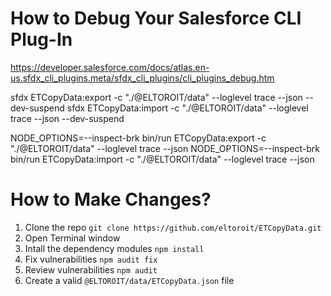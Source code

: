 # How to Debug Your Salesforce CLI Plug-In

https://developer.salesforce.com/docs/atlas.en-us.sfdx_cli_plugins.meta/sfdx_cli_plugins/cli_plugins_debug.htm

sfdx ETCopyData:export -c "./@ELTOROIT/data" --loglevel trace --json --dev-suspend
sfdx ETCopyData:import -c "./@ELTOROIT/data" --loglevel trace --json --dev-suspend

NODE_OPTIONS=--inspect-brk bin/run ETCopyData:export -c "./@ELTOROIT/data" --loglevel trace --json
NODE_OPTIONS=--inspect-brk bin/run ETCopyData:import -c "./@ELTOROIT/data" --loglevel trace --json

# How to Make Changes?

1. Clone the repo `git clone https://github.com/eltoroit/ETCopyData.git`
2. Open Terminal window
3. Intall the dependency modules `npm install`
4. Fix vulnerabilities `npm audit fix`
5. Review vulnerabilities `npm audit`
6. Create a valid `@ELTOROIT/data/ETCopyData.json` file
